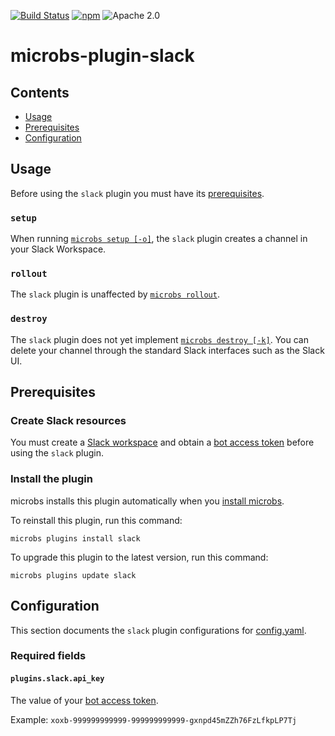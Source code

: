 [![Build Status](https://github.com/microbs-io/microbs-plugin-slack/workflows/Commit/badge.svg?branch=main)](https://github.com/microbs-io/microbs-plugin-slack/actions)
[![npm](https://img.shields.io/npm/v/@microbs.io/plugin-slack?color=%2300B5AD&label=Latest)](https://www.npmjs.com/package/@microbs.io/plugin-slack)
![Apache 2.0](https://img.shields.io/npm/l/@microbs.io/plugin-slack?color=%23f6f8fa)

# microbs-plugin-slack

## Contents

* [Usage](#usage)
* [Prerequisites](#prerequisites)
* [Configuration](#configuration)


## [](usage)Usage

Before using the `slack` plugin you must have its [prerequisites](#prerequisites).


### `setup`

When running [`microbs setup [-o]`](https://microbs.io/docs/usage/cli/#setup), the
`slack` plugin creates a channel in your Slack Workspace.

### `rollout`

The `slack` plugin is unaffected by [`microbs rollout`](https://microbs.io/docs/usage/cli#rollout).

### `destroy`

The `slack` plugin does not yet implement [`microbs destroy [-k]`](https://microbs.io/docs/usage/cli/#destroy).
You can delete your channel through the standard Slack interfaces such as the
Slack UI.


## [](prerequisites)Prerequisites


### Create Slack resources

You must create a [Slack workspace](https://slack.com/get-started#/create)
and obtain a [bot access token](https://api.slack.com/authentication/token-types#bot)
before using the `slack` plugin.

### Install the plugin

microbs installs this plugin automatically when you [install microbs](https://microbs.io/docs/overview/getting-started/).

To reinstall this plugin, run this command:

`microbs plugins install slack`

To upgrade this plugin to the latest version, run this command:

`microbs plugins update slack`


## [](configuration)Configuration

This section documents the `slack` plugin configurations for [config.yaml](https://microbs.io/docs/usage/configuration).

### Required fields

#### [](plugins.slack.bot_user_oauth_access_token)`plugins.slack.api_key`

The value of your [bot access token](https://api.slack.com/authentication/token-types#bot).

Example: `xoxb-999999999999-999999999999-gxnpd45mZZh76FzLfkpLP7Tj`
